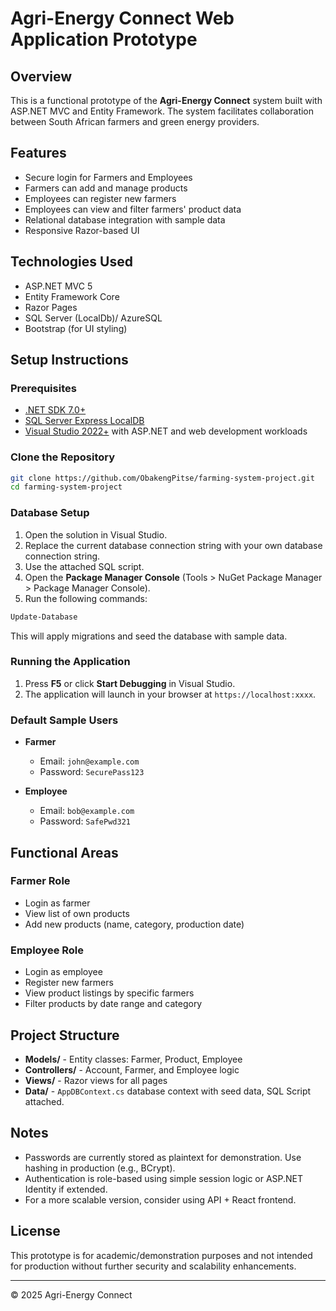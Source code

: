 # Agri-Energy Connect Web Application Prototype

## Overview
This is a functional prototype of the **Agri-Energy Connect** system built with ASP.NET MVC and Entity Framework. The system facilitates collaboration between South African farmers and green energy providers.

## Features
- Secure login for Farmers and Employees
- Farmers can add and manage products
- Employees can register new farmers
- Employees can view and filter farmers' product data
- Relational database integration with sample data
- Responsive Razor-based UI

## Technologies Used
- ASP.NET MVC 5
- Entity Framework Core
- Razor Pages
- SQL Server (LocalDb)/ AzureSQL
- Bootstrap (for UI styling)

## Setup Instructions

### Prerequisites
- [.NET SDK 7.0+](https://dotnet.microsoft.com/en-us/download)
- [SQL Server Express LocalDB](https://learn.microsoft.com/en-us/sql/database-engine/configure-windows/sql-server-express-localdb)
- [Visual Studio 2022+](https://visualstudio.microsoft.com/) with ASP.NET and web development workloads

### Clone the Repository
```bash
git clone https://github.com/ObakengPitse/farming-system-project.git
cd farming-system-project
```

### Database Setup
1. Open the solution in Visual Studio.
2. Replace the current database connection string with your own database connection string.
3. Use the attached SQL script. 
4. Open the **Package Manager Console** (Tools > NuGet Package Manager > Package Manager Console).
5. Run the following commands:
```bash
Update-Database
```
This will apply migrations and seed the database with sample data.

### Running the Application
1. Press **F5** or click **Start Debugging** in Visual Studio.
2. The application will launch in your browser at `https://localhost:xxxx`.

### Default Sample Users
- **Farmer**
  - Email: `john@example.com`
  - Password: `SecurePass123` 

- **Employee**
  - Email: `bob@example.com`
  - Password: `SafePwd321`

## Functional Areas

### Farmer Role
- Login as farmer
- View list of own products
- Add new products (name, category, production date)

### Employee Role
- Login as employee
- Register new farmers
- View product listings by specific farmers
- Filter products by date range and category

## Project Structure
- **Models/** - Entity classes: Farmer, Product, Employee
- **Controllers/** - Account, Farmer, and Employee logic
- **Views/** - Razor views for all pages
- **Data/** - `AppDBContext.cs` database context with seed data, SQL Script attached.

## Notes
- Passwords are currently stored as plaintext for demonstration. Use hashing in production (e.g., BCrypt).
- Authentication is role-based using simple session logic or ASP.NET Identity if extended.
- For a more scalable version, consider using API + React frontend.

## License
This prototype is for academic/demonstration purposes and not intended for production without further security and scalability enhancements.

---
© 2025 Agri-Energy Connect
